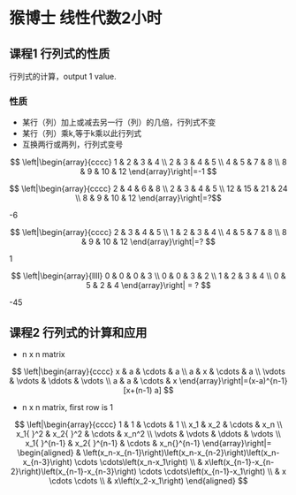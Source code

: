 # 猴博士 线性代数2小时
## 课程1 行列式的性质
行列式的计算，output 1 value.

### 性质
- 某行（列）加上或减去另一行（列）的几倍，行列式不变
- 某行（列）乘k,等于k乘以此行列式
- 互换两行或两列，行列式变号
    
$$
\left|\begin{array}{cccc}
1 & 2 & 3 & 4 \\
2 & 3 & 4 & 5 \\
4 & 5 & 7 & 8 \\
8 & 9 & 10 & 12
\end{array}\right|=-1
$$

$$
\left|\begin{array}{cccc}
2 & 4 & 6 & 8 \\
2 & 3 & 4 & 5 \\
12 & 15 & 21 & 24 \\
8 & 9 & 10 & 12
\end{array}\right|=?$$

-6

$$
\left|\begin{array}{cccc}
2 & 3 & 4 & 5 \\
1 & 2 & 3 & 4 \\
4 & 5 & 7 & 8 \\
8 & 9 & 10 & 12
\end{array}\right|=?
$$

1

$$
\left|\begin{array}{llll}
0 & 0 & 0 & 3 \\
0 & 0 & 3 & 2 \\
1 & 2 & 3 & 4 \\
0 & 5 & 2 & 4
\end{array}\right| = ?
$$

-45 

## 课程2 行列式的计算和应用

- n x n matrix

$$
\left|\begin{array}{cccc}
x & a & \cdots & a \\
a & x & \cdots & a \\
\vdots & \vdots & \ddots & \vdots \\
a & a & \cdots & x
\end{array}\right|=(x-a)^{n-1}[x+(n-1) a]
$$

- n x n matrix, first row is 1

$$
\left|\begin{array}{cccc}
1 & 1 & \cdots & 1 \\
x_1 & x_2 & \cdots & x_n \\
x_1{ }^2 & x_2{ }^2 & \cdots & x_n^2 \\
\vdots & \vdots & \ddots & \vdots \\
x_1{ }^{n-1} & x_2{ }^{n-1} & \cdots & x_n{}^{n-1}
\end{array}\right|=
\begin{aligned}
& \left(x_n-x_{n-1}\right)\left(x_n-x_{n-2}\right)\left(x_n-x_{n-3}\right) \cdots \cdots\left(x_n-x_1\right) \\
& x\left(x_{n-1}-x_{n-2}\right)\left(x_{n-1}-x_{n-3}\right) \cdots \cdots\left(x_{n-1}-x_1\right) \\
& x \cdots \cdots \\
& x\left(x_2-x_1\right)
\end{aligned}
$$
